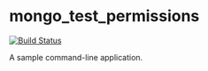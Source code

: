 # mongo_test_permissions

[![Build Status](https://travis-ci.org/Pacane/dslink-dart-mongodb-management.svg?branch=master)](https://travis-ci.org/Pacane/dslink-dart-mongodb-management)

A sample command-line application.
